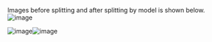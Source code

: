Images before splitting and after splitting  by model is shown below.
![image](https://github.com/madman200205/Image-Splitting-using-AI-Divide-an-Image-into-Two-Parts/assets/110775752/d154f1a8-7eef-4efc-89ac-918c17bde023)








![image](https://github.com/madman200205/Image-Splitting-using-AI-Divide-an-Image-into-Two-Parts/assets/110775752/c75f8d07-3535-4547-9955-e5f848be69ca)![image](https://github.com/madman200205/Image-Splitting-using-AI-Divide-an-Image-into-Two-Parts/assets/110775752/f6ffe87f-32a8-42a1-ac75-f48c8623483a)

